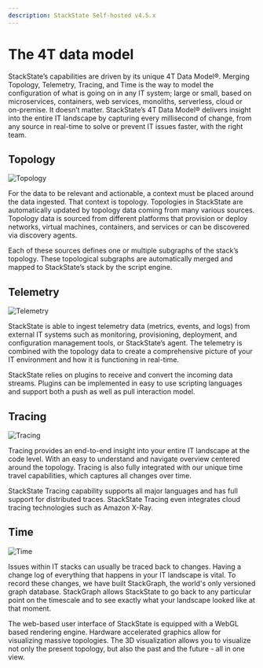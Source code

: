 ```yaml
---
description: StackState Self-hosted v4.5.x
---
```


# The 4T data model

StackState’s capabilities are driven by its unique 4T Data Model®. Merging Topology, Telemetry, Tracing, and Time is the way to model the configuration of what is going on in any IT system; large or small, based on microservices, containers, web services, monoliths, serverless, cloud or on-premise. It doesn’t matter. StackState’s 4T Data Model® delivers insight into the entire IT landscape by capturing every millisecond of change, from any source in real-time to solve or prevent IT issues faster, with the right team.

## Topology

![Topology](../../.gitbook/assets/4T_Topolog_UnderDaHood-1.png)

For the data to be relevant and actionable, a context must be placed around the data ingested. That context is topology. Topologies in StackState are automatically updated by topology data coming from many various sources. Topology data is sourced from different platforms that provision or deploy networks, virtual machines, containers, and services or can be discovered via discovery agents.

Each of these sources defines one or multiple subgraphs of the stack’s topology. These topological subgraphs are automatically merged and mapped to StackState’s stack by the script engine.

## Telemetry

![Telemetry](../../.gitbook/assets/4T_Telemetry_UnderDaHood-1.png)

StackState is able to ingest telemetry data \(metrics, events, and logs\) from external IT systems such as monitoring, provisioning, deployment, and configuration management tools, or StackState’s agent. The telemetry is combined with the topology data to create a comprehensive picture of your IT environment and how it is functioning in real-time.

StackState relies on plugins to receive and convert the incoming data streams. Plugins can be implemented in easy to use scripting languages and support both a push as well as pull interaction model.

## Tracing

![Tracing](../../.gitbook/assets/4T_Tracing_UnderDaHood-1.png)

Tracing provides an end-to-end insight into your entire IT landscape at the code level. With an easy to understand and navigate overview centered around the topology. Tracing is also fully integrated with our unique time travel capabilities, which captures all changes over time.

StackState Tracing capability supports all major languages and has full support for distributed traces. StackState Tracing even integrates cloud tracing technologies such as Amazon X-Ray.

## Time

![Time](../../.gitbook/assets/4T_Time_UnderDaHood-1.png)

Issues within IT stacks can usually be traced back to changes. Having a change log of everything that happens in your IT landscape is vital. To record these changes, we have built StackGraph, the world's only versioned graph database. StackGraph allows StackState to go back to any particular point on the timescale and to see exactly what your landscape looked like at that moment.

The web-based user interface of StackState is equipped with a WebGL based rendering engine. Hardware accelerated graphics allow for visualizing massive topologies. The 3D visualization allows you to visualize not only the present topology, but also the past and the future - all in one view.

